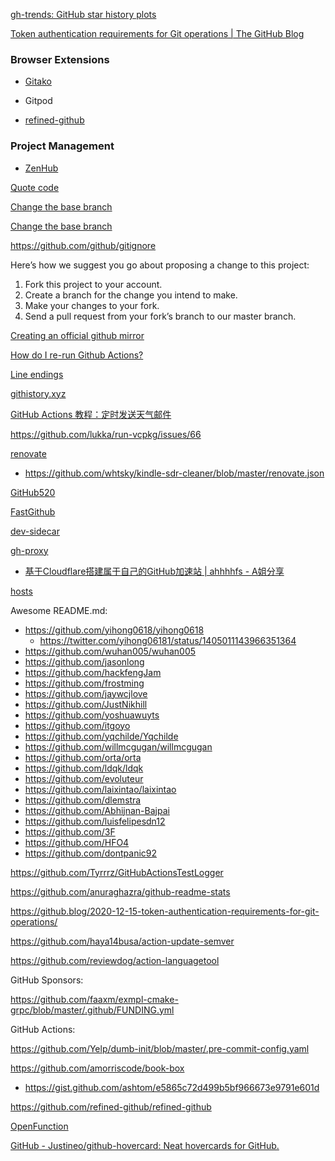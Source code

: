 [gh-trends: GitHub star history plots](https://github.com/nschloe/gh-trends)

[Token authentication requirements for Git operations | The GitHub Blog](https://github.blog/2020-12-15-token-authentication-requirements-for-git-operations/)

### Browser Extensions

- [Gitako](https://github.com/EnixCoda/Gitako)

- Gitpod

- [refined-github](https://github.com/refined-github/refined-github)

### Project Management

- [ZenHub](https://www.zenhub.com/)

[Quote code](https://github.com/lemire/simdjson/pull/138)

[Change the base branch](https://github.com/microsoft/mimalloc/pull/32)

[Change the base branch](https://stackoverflow.com/questions/10081053/how-to-change-the-base-branch-of-a-pull-request)

https://github.com/github/gitignore

Here’s how we suggest you go about proposing a change to this project:

1. Fork this project to your account.
2. Create a branch for the change you intend to make.
3. Make your changes to your fork.
4. Send a pull request from your fork’s branch to our master branch.

[Creating an official github mirror](https://stackoverflow.com/questions/11370239/creating-an-official-github-mirror)

[How do I re-run Github Actions?](https://stackoverflow.com/questions/56435547/how-do-i-re-run-github-actions)

[Line endings](https://help.github.com/en/github/using-git/configuring-git-to-handle-line-endings)

[githistory.xyz](https://github.githistory.xyz/myd7349/simdjson-cmake-example/blob/master/print_json.cpp)

[GitHub Actions 教程：定时发送天气邮件](http://www.ruanyifeng.com/blog/2019/12/github_actions.html)

https://github.com/lukka/run-vcpkg/issues/66

[renovate](https://github.com/renovatebot/renovate)

- https://github.com/whtsky/kindle-sdr-cleaner/blob/master/renovate.json

[GitHub520](https://github.com/521xueweihan/GitHub520)

[FastGithub](https://github.com/dotnetcore/FastGithub)

[dev-sidecar](https://github.com/docmirror/dev-sidecar)

[gh-proxy](https://github.com/hunshcn/gh-proxy)

- [基于Cloudflare搭建属于自己的GitHub加速站 | ahhhhfs - A姐分享](https://www.abskoop.com/11425/)

[hosts](https://github.com/ineo6/hosts)

Awesome README.md:

- https://github.com/yihong0618/yihong0618
  - https://twitter.com/yihong06181/status/1405011143966351364
- https://github.com/wuhan005/wuhan005
- https://github.com/jasonlong
- https://github.com/hackfengJam
- https://github.com/frostming
- https://github.com/jaywcjlove
- https://github.com/JustNikhill
- https://github.com/yoshuawuyts
- https://github.com/itgoyo
- https://github.com/yqchilde/Yqchilde
- https://github.com/willmcgugan/willmcgugan
- https://github.com/orta/orta
- https://github.com/ldqk/ldqk
- https://github.com/evoluteur
- https://github.com/laixintao/laixintao
- https://github.com/dlemstra
- https://github.com/Abhijnan-Bajpai
- https://github.com/luisfelipesdn12
- https://github.com/3F
- https://github.com/HFO4
- https://github.com/dontpanic92

https://github.com/Tyrrrz/GitHubActionsTestLogger

https://github.com/anuraghazra/github-readme-stats

https://github.blog/2020-12-15-token-authentication-requirements-for-git-operations/

https://github.com/haya14busa/action-update-semver

https://github.com/reviewdog/action-languagetool

GitHub Sponsors:

https://github.com/faaxm/exmpl-cmake-grpc/blob/master/.github/FUNDING.yml

GitHub Actions:

https://github.com/Yelp/dumb-init/blob/master/.pre-commit-config.yaml

https://github.com/amorriscode/book-box

- https://gist.github.com/ashtom/e5865c72d499b5bf966673e9791e601d

https://github.com/refined-github/refined-github

[OpenFunction](https://github.com/OpenFunction/OpenFunction/)

[GitHub - Justineo/github-hovercard: Neat hovercards for GitHub.](https://github.com/Justineo/github-hovercard)
